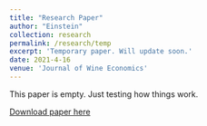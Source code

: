 ```yaml
---
title: "Research Paper"
author: "Einstein"
collection: research
permalink: /research/temp
excerpt: 'Temporary paper. Will update soon.'
date: 2021-4-16
venue: 'Journal of Wine Economics'
---
```

This paper is empty. Just testing how things work.

[Download paper here](http://academicpages.github.io/files/paper3.pdf)